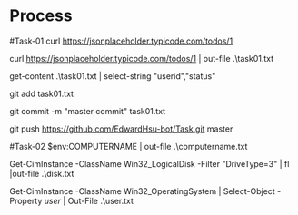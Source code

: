 # Process
#Task-01
curl https://jsonplaceholder.typicode.com/todos/1

curl https://jsonplaceholder.typicode.com/todos/1 | out-file .\task01.txt

get-content .\task01.txt | select-string "userid","status"

git add task01.txt

git commit -m "master commit" task01.txt

git push https://github.com/EdwardHsu-bot/Task.git master

#Task-02
$env:COMPUTERNAME | out-file .\computername.txt

Get-CimInstance -ClassName Win32_LogicalDisk -Filter "DriveType=3" | fl |out-file .\disk.txt

Get-CimInstance -ClassName Win32_OperatingSystem | Select-Object -Property *user* | Out-File .\user.txt
